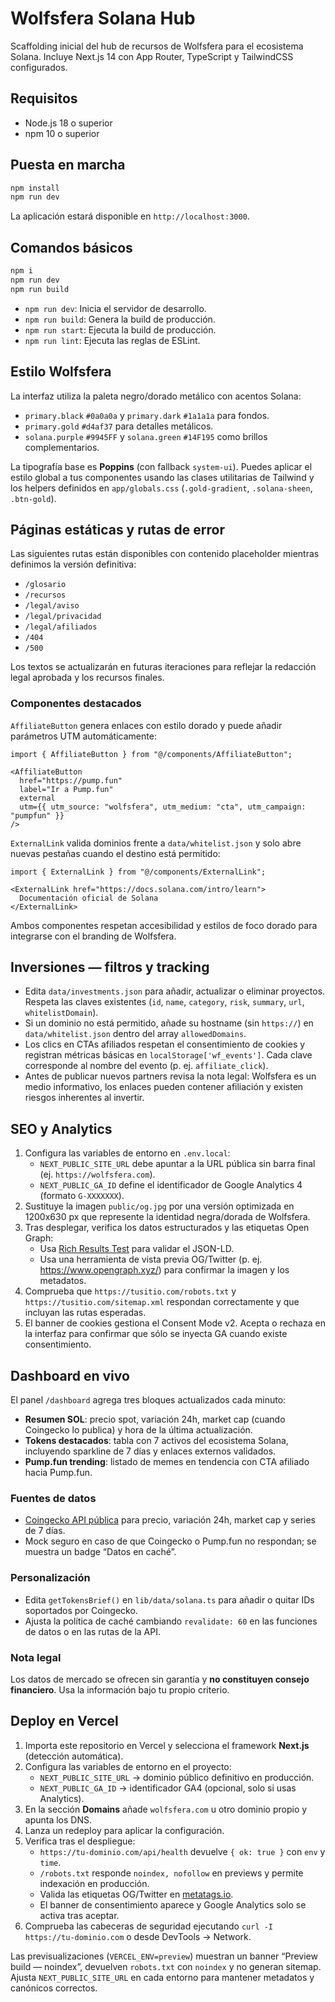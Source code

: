 # Wolfsfera Solana Hub

Scaffolding inicial del hub de recursos de Wolfsfera para el ecosistema Solana. Incluye Next.js 14 con App Router,
TypeScript y TailwindCSS configurados.

## Requisitos

- Node.js 18 o superior
- npm 10 o superior

## Puesta en marcha

```bash
npm install
npm run dev
```

La aplicación estará disponible en `http://localhost:3000`.

## Comandos básicos

```bash
npm i
npm run dev
npm run build
```

- `npm run dev`: Inicia el servidor de desarrollo.
- `npm run build`: Genera la build de producción.
- `npm run start`: Ejecuta la build de producción.
- `npm run lint`: Ejecuta las reglas de ESLint.

## Estilo Wolfsfera

La interfaz utiliza la paleta negro/dorado metálico con acentos Solana:

- `primary.black` `#0a0a0a` y `primary.dark` `#1a1a1a` para fondos.
- `primary.gold` `#d4af37` para detalles metálicos.
- `solana.purple` `#9945FF` y `solana.green` `#14F195` como brillos complementarios.

La tipografía base es **Poppins** (con fallback `system-ui`). Puedes aplicar el estilo global a tus componentes usando las clases utilitarias de Tailwind y los helpers definidos en `app/globals.css` (`.gold-gradient`, `.solana-sheen`, `.btn-gold`).

## Páginas estáticas y rutas de error

Las siguientes rutas están disponibles con contenido placeholder mientras definimos la versión definitiva:

- `/glosario`
- `/recursos`
- `/legal/aviso`
- `/legal/privacidad`
- `/legal/afiliados`
- `/404`
- `/500`

Los textos se actualizarán en futuras iteraciones para reflejar la redacción legal aprobada y los recursos finales.

### Componentes destacados

`AffiliateButton` genera enlaces con estilo dorado y puede añadir parámetros UTM automáticamente:

```tsx
import { AffiliateButton } from "@/components/AffiliateButton";

<AffiliateButton
  href="https://pump.fun"
  label="Ir a Pump.fun"
  external
  utm={{ utm_source: "wolfsfera", utm_medium: "cta", utm_campaign: "pumpfun" }}
/>
```

`ExternalLink` valida dominios frente a `data/whitelist.json` y solo abre nuevas pestañas cuando el destino está permitido:

```tsx
import { ExternalLink } from "@/components/ExternalLink";

<ExternalLink href="https://docs.solana.com/intro/learn">
  Documentación oficial de Solana
</ExternalLink>
```

Ambos componentes respetan accesibilidad y estilos de foco dorado para integrarse con el branding de Wolfsfera.

## Inversiones — filtros y tracking

- Edita `data/investments.json` para añadir, actualizar o eliminar proyectos. Respeta las claves existentes (`id`, `name`, `category`, `risk`, `summary`, `url`, `whitelistDomain`).
- Si un dominio no está permitido, añade su hostname (sin `https://`) en `data/whitelist.json` dentro del array `allowedDomains`.
- Los clics en CTAs afiliados respetan el consentimiento de cookies y registran métricas básicas en `localStorage['wf_events']`. Cada clave corresponde al nombre del evento (p. ej. `affiliate_click`).
- Antes de publicar nuevos partners revisa la nota legal: Wolfsfera es un medio informativo, los enlaces pueden contener afiliación y existen riesgos inherentes al invertir.

## SEO y Analytics

1. Configura las variables de entorno en `.env.local`:
   - `NEXT_PUBLIC_SITE_URL` debe apuntar a la URL pública sin barra final (ej. `https://wolfsfera.com`).
   - `NEXT_PUBLIC_GA_ID` define el identificador de Google Analytics 4 (formato `G-XXXXXXX`).
2. Sustituye la imagen `public/og.jpg` por una versión optimizada en 1200x630 px que represente la identidad negra/dorada de Wolfsfera.
3. Tras desplegar, verifica los datos estructurados y las etiquetas Open Graph:
   - Usa [Rich Results Test](https://search.google.com/test/rich-results) para validar el JSON-LD.
   - Usa una herramienta de vista previa OG/Twitter (p. ej. https://www.opengraph.xyz/) para confirmar la imagen y los metadatos.
4. Comprueba que `https://tusitio.com/robots.txt` y `https://tusitio.com/sitemap.xml` respondan correctamente y que incluyan las rutas esperadas.
5. El banner de cookies gestiona el Consent Mode v2. Acepta o rechaza en la interfaz para confirmar que sólo se inyecta GA cuando existe consentimiento.

## Dashboard en vivo

El panel `/dashboard` agrega tres bloques actualizados cada minuto:

- **Resumen SOL**: precio spot, variación 24h, market cap (cuando Coingecko lo publica) y hora de la última actualización.
- **Tokens destacados**: tabla con 7 activos del ecosistema Solana, incluyendo sparkline de 7 días y enlaces externos validados.
- **Pump.fun trending**: listado de memes en tendencia con CTA afiliado hacia Pump.fun.

### Fuentes de datos

- [Coingecko API pública](https://www.coingecko.com/) para precio, variación 24h, market cap y series de 7 días.
- Mock seguro en caso de que Coingecko o Pump.fun no respondan; se muestra un badge “Datos en caché”.

### Personalización

- Edita `getTokensBrief()` en `lib/data/solana.ts` para añadir o quitar IDs soportados por Coingecko.
- Ajusta la política de caché cambiando `revalidate: 60` en las funciones de datos o en las rutas de la API.

### Nota legal

Los datos de mercado se ofrecen sin garantía y **no constituyen consejo financiero**. Usa la información bajo tu propio criterio.

## Deploy en Vercel

1. Importa este repositorio en Vercel y selecciona el framework **Next.js** (detección automática).
2. Configura las variables de entorno en el proyecto:
   - `NEXT_PUBLIC_SITE_URL` → dominio público definitivo en producción.
   - `NEXT_PUBLIC_GA_ID` → identificador GA4 (opcional, solo si usas Analytics).
3. En la sección **Domains** añade `wolfsfera.com` u otro dominio propio y apunta los DNS.
4. Lanza un redeploy para aplicar la configuración.
5. Verifica tras el despliegue:
   - `https://tu-dominio.com/api/health` devuelve `{ ok: true }` con `env` y `time`.
   - `/robots.txt` responde `noindex, nofollow` en previews y permite indexación en producción.
   - Valida las etiquetas OG/Twitter en [metatags.io](https://metatags.io/).
   - El banner de consentimiento aparece y Google Analytics solo se activa tras aceptar.
6. Comprueba las cabeceras de seguridad ejecutando `curl -I https://tu-dominio.com` o desde DevTools → Network.

Las previsualizaciones (`VERCEL_ENV=preview`) muestran un banner “Preview build — noindex”, devuelven `robots.txt` con `noindex` y no generan sitemap. Ajusta `NEXT_PUBLIC_SITE_URL` en cada entorno para mantener metadatos y canónicos correctos.

